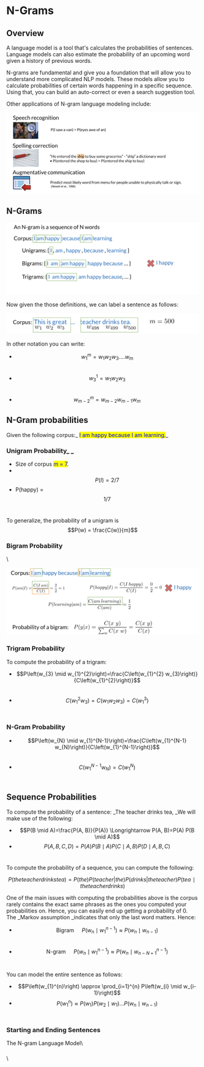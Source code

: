 # N-Grams

## Overview

A language model is a tool that's calculates the probabilities of sentences. Language models can also estimate the probability of an upcoming word given a history of previous words.

N-grams are fundamental and give you a foundation that will allow you to understand more complicated NLP models. These models allow you to calculate probabilities of certain words happening in a specific sequence. Using that, you can build an auto-correct or even a search suggestion tool.&#x20;

Other applications of N-gram language modeling include:

![](<../.gitbook/assets/image (70) (1) (1).png>)

## N-Grams

![](<../.gitbook/assets/image (72) (1) (1) (1).png>)

Now given the those definitions, we can label a sentence as follows:

![](<../.gitbook/assets/image (71) (1) (1) (1).png>)



In other notation you can write:&#x20;

* $$w_1^m = w_1 w_2 w_3 .... w_m$$​
* $$w  ^1_ 3 ​  =w _1 ​  w _2 ​  w_ 3 ​$$​
* $$w_{m−2}^m ​  =w _{m−2} w _{m−1} ​w_m$$

## ​N-Gram probabilities

Given the following corpus:_ <mark style="color:blue;">I am happy because I am learning.</mark>_

### Unigram Probability_ _

* Size of corpus <mark style="color:blue;">m = 7</mark>.
* ​$$P(I)= 2/7$$
* P(happy) = $$1/7$$​

To generalize, the probability of a unigram is $$P(w) = \frac{C(w)}{m}$$

### Bigram Probability

\


![](<../.gitbook/assets/image (74) (1) (1) (1).png>)

### Trigram Probability

​To compute the probability of a trigram:

* $$P\left(w_{3} \mid w_{1}^{2}\right)=\frac{C\left(w_{1}^{2} w_{3}\right)}{C\left(w_{1}^{2}\right)}$$​
* $$C\left(w_{1}^{2} w_{3}\right)=C\left(w_{1} w_{2} w_{3}\right)=C\left(w_{1}^{3}\right)$$​

### N-Gram Probability

* $$P\left(w_{N} \mid w_{1}^{N-1}\right)=\frac{C\left(w_{1}^{N-1} w_{N}\right)}{C\left(w_{1}^{N-1}\right)}$$​
* $$C\left(w_{1}^{N-1} w_{N}\right)=C\left(w_{1}^{N}\right)$$​

## Sequence Probabilities

To compute the probability of a sentence: _The teacher drinks tea, _We will make use of the following:

* $$P(B \mid A)=\frac{P(A, B)}{P(A)} \Longrightarrow P(A, B)=P(A) P(B \mid A)$$
* $$P(A, B, C, D)=P(A) P(B \mid A) P(C \mid A, B) P(D \mid A, B, C)$$​

To compute the probability of a sequence, you can compute the following:

$$P( the teacher drinks tea )= P(the)P( teacher|the)P( drinks | the teacher)P(tea∣the teacher drinks )$$

One of the main issues with computing the probabilities above is the corpus rarely contains the exact same phrases as the ones you computed your probabilities on. Hence, you can easily end up getting a probability of 0. The _Markov assumption _indicates that only the last word matters. Hence:

* $$\text { Bigram } \quad P\left(w_{n} \mid w_{1}^{n-1}\right) \approx P\left(w_{n} \mid w_{n-1}\right)$$​
* $$\text { N-gram } \quad P\left(w_{n} \mid w_{1}^{n-1}\right) \approx P\left(w_{n} \mid w_{n-N+1}^{n-1}\right)$$​

You can model the entire sentence as follows:

* $$P\left(w_{1}^{n}\right) \approx \prod_{i=1}^{n} P\left(w_{i} \mid w_{i-1}\right)$$
* $$P\left(w_{1}^{n}\right) \approx P\left(w_{1}\right) P\left(w_{2} \mid w_{1}\right) \ldots P\left(w_{n} \mid w_{n-1}\right)$$​

### Starting and Ending Sentences

The N-gram Language Model\



### &#x20;

\
